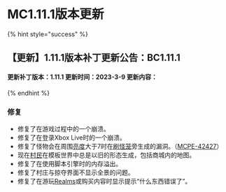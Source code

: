 # MC1.11.1版本更新

{% hint style="success" %}
## 【更新】1.11.1版本补丁更新公告：BC1.11.1

#### &#x20; 更新补丁版本：1.11.1   更新时间：2023-3-9   更新内容：
{% endhint %}

### 修复

* 修复了在游戏过程中的一个崩溃。
* 修复了在登录Xbox Live时的一个崩溃。
* 修复了怪物会在周围[亮度](https://zh.minecraft.wiki/w/%E4%BA%AE%E5%BA%A6)大于7时在[刷怪笼](https://zh.minecraft.wiki/w/%E5%88%B7%E6%80%AA%E7%AC%BC)旁生成的漏洞。（[MCPE-42427](https://bugs.mojang.com/browse/MCPE-42427)）
* 现在[村民](https://zh.minecraft.wiki/w/%E6%9D%91%E6%B0%91)在模板世界中总是以旧的形态生成，包括商城内的地图。
* 修复了在使用脚本引擎时的内存溢出。
* 修复了村庄与掠夺界面不显示全景的问题。
* 修复了在游玩[Realms](https://zh.minecraft.wiki/w/Realms)或购买内容时显示提示“什么东西错误了”。
